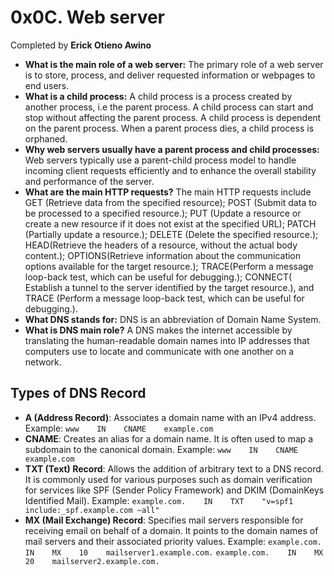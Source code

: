 # 0x0C. Web server
Completed by **Erick Otieno Awino**
* **What is the main role of a web server:** The primary role of a web server is to store, process, and deliver requested information or webpages to end users.
* **What is a child process:** A child process is a process created by another process, i.e the parent process. A child process can start and stop without affecting the parent process. A child process is dependent on the parent process. When a parent process dies, a child process is orphaned.
* **Why web servers usually have a parent process and child processes:** Web servers typically use a parent-child process model to handle incoming client requests efficiently and to enhance the overall stability and performance of the server.
* **What are the main HTTP requests?** The main HTTP requests include GET (Retrieve data from the specified resource); POST (Submit data to be processed to a specified resource.); PUT (Update a resource or create a new resource if it does not exist at the specified URL); PATCH (Partially update a resource.); DELETE (Delete the specified resource.); HEAD(Retrieve the headers of a resource, without the actual body content.); OPTIONS(Retrieve information about the communication options available for the target resource.); TRACE(Perform a message loop-back test, which can be useful for debugging.); CONNECT( Establish a tunnel to the server identified by the target resource.), and TRACE (Perform a message loop-back test, which can be useful for debugging.).
* **What DNS stands for:** DNS is an abbreviation of Domain Name System.
* **What is DNS main role?** A DNS makes the internet accessible by translating the human-readable domain names into IP addresses that computers use to locate and communicate with one another on a network.

## Types of DNS Record
* **A (Address Record)**: Associates a domain name with an IPv4 address.
Example:
`www    IN    CNAME    example.com`
* **CNAME**: Creates an alias for a domain name. It is often used to map a subdomain to the canonical domain.
Example:
`www    IN    CNAME    example.com`
* **TXT (Text) Record**: Allows the addition of arbitrary text to a DNS record. It is commonly used for various purposes such as domain verification for services like SPF (Sender Policy Framework) and DKIM (DomainKeys Identified Mail).
Example:
`example.com.    IN    TXT    "v=spf1 include:_spf.example.com ~all"`
* **MX (Mail Exchange) Record**: Specifies mail servers responsible for receiving email on behalf of a domain. It points to the domain names of mail servers and their associated priority values.
Example:
 `example.com.    IN    MX    10    mailserver1.example.com.`
`example.com.    IN    MX    20    mailserver2.example.com.`

